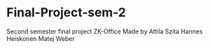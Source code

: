 # Final-Project-sem-2
Second semester final project
ZK-Office 
Made by Attila Szita
        Hannes Heiskonen
        Matej Weber
